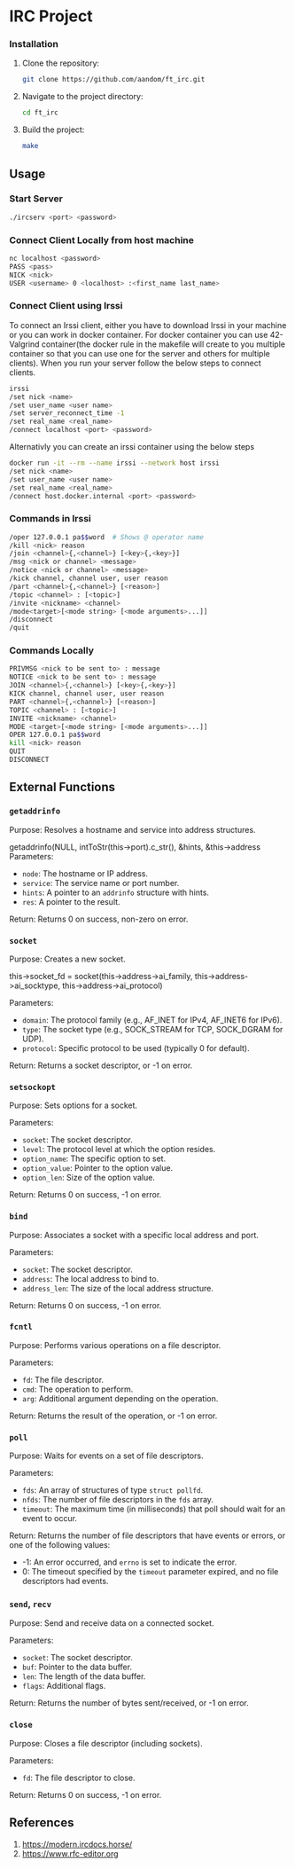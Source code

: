 # IRC Project

### Installation

1. Clone the repository:

    ```bash
    git clone https://github.com/aandom/ft_irc.git
    

2. Navigate to the project directory:

    ```bash
    cd ft_irc
    

3. Build the project:

    ```bash
    make
## Usage

### Start Server
```bash
./ircserv <port> <password>
```
### Connect Client Locally from host machine
```bash
nc localhost <password>
PASS <pass>
NICK <nick>
USER <username> 0 <localhost> :<first_name last_name>
```

### Connect Client using Irssi
To connect an Irssi client, either you have to download Irssi in your machine or you can work in docker container. For docker container you can use 42-Valgrind container(the docker rule in the makefile will create to you multiple container so that you can use one for the server and others for multiple clients). When you run your server follow the below steps to connect clients. 
```bash
irssi
/set nick <name>
/set user_name <user name>
/set server_reconnect_time -1
/set real_name <real_name>
/connect localhost <port> <password>
```
Alternativly you can create an irssi container using the below steps 
```bash
docker run -it --rm --name irssi --network host irssi
/set nick <name>
/set user_name <user name>
/set real_name <real_name>
/connect host.docker.internal <port> <password>
```
### Commands in Irssi
```bash
/oper 127.0.0.1 pa$$word  # Shows @ operator name
/kill <nick> reason
/join <channel>{,<channel>} [<key>{,<key>}]
/msg <nick or channel> <message>
/notice <nick or channel> <message>
/kick channel, channel user, user reason
/part <channel>{,<channel>} [<reason>]
/topic <channel> : [<topic>]
/invite <nickname> <channel>
/mode<target>[<mode string> [<mode arguments>...]]
/disconnect
/quit
```

### Commands Locally
```bash
PRIVMSG <nick to be sent to> : message
NOTICE <nick to be sent to> : message
JOIN <channel>{,<channel>} [<key>{,<key>}]
KICK channel, channel user, user reason
PART <channel>{,<channel>} [<reason>]
TOPIC <channel> : [<topic>]
INVITE <nickname> <channel>
MODE <target>[<mode string> [<mode arguments>...]]
OPER 127.0.0.1 pa$$word
kill <nick> reason
QUIT
DISCONNECT

```
## External Functions

### `getaddrinfo`

Purpose: Resolves a hostname and service into address structures.

getaddrinfo(NULL, intToStr(this->port).c_str(), &hints, &this->address
Parameters:

- `node`: The hostname or IP address.
- `service`: The service name or port number.
- `hints`: A pointer to an `addrinfo` structure with hints.
- `res`: A pointer to the result.

Return: Returns 0 on success, non-zero on error.

### `socket`

Purpose: Creates a new socket.

this->socket_fd = socket(this->address->ai_family, this->address->ai_socktype, this->address->ai_protocol)

Parameters:
- `domain`: The protocol family (e.g., AF_INET for IPv4, AF_INET6 for IPv6).
- `type`: The socket type (e.g., SOCK_STREAM for TCP, SOCK_DGRAM for UDP).
- `protocol`: Specific protocol to be used (typically 0 for default).

Return: Returns a socket descriptor, or -1 on error.

### `setsockopt`

Purpose: Sets options for a socket.

Parameters:
- `socket`: The socket descriptor.
- `level`: The protocol level at which the option resides.
- `option_name`: The specific option to set.
- `option_value`: Pointer to the option value.
- `option_len`: Size of the option value.

Return: Returns 0 on success, -1 on error.

### `bind`

Purpose: Associates a socket with a specific local address and port.

Parameters:
- `socket`: The socket descriptor.
- `address`: The local address to bind to.
- `address_len`: The size of the local address structure.

Return: Returns 0 on success, -1 on error.

### `fcntl`

Purpose: Performs various operations on a file descriptor.

Parameters:
- `fd`: The file descriptor.
- `cmd`: The operation to perform.
- `arg`: Additional argument depending on the operation.

Return: Returns the result of the operation, or -1 on error.

### `poll`

Purpose: Waits for events on a set of file descriptors.

Parameters:
- `fds`: An array of structures of type `struct pollfd`.
- `nfds`: The number of file descriptors in the `fds` array.
- `timeout`: The maximum time (in milliseconds) that poll should wait for an event to occur.

Return: Returns the number of file descriptors that have events or errors, or one of the following values:
- -1: An error occurred, and `errno` is set to indicate the error.
- 0: The timeout specified by the `timeout` parameter expired, and no file descriptors had events.

### `send`, `recv`

Purpose: Send and receive data on a connected socket.

Parameters:
- `socket`: The socket descriptor.
- `buf`: Pointer to the data buffer.
- `len`: The length of the data buffer.
- `flags`: Additional flags.

Return: Returns the number of bytes sent/received, or -1 on error.

### `close`

Purpose: Closes a file descriptor (including sockets).

Parameters:
- `fd`: The file descriptor to close.

Return: Returns 0 on success, -1 on error.

## References

1. https://modern.ircdocs.horse/
2. https://www.rfc-editor.org
